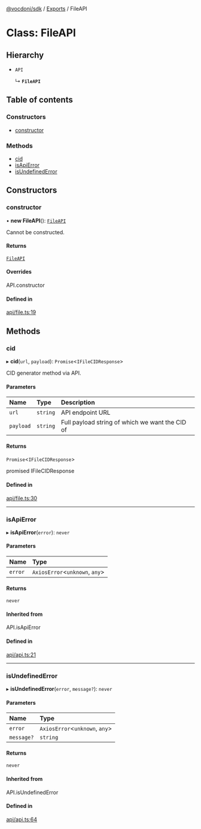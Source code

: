 [@vocdoni/sdk](/sdk) / [Exports](../modules.md) / FileAPI

# Class: FileAPI

## Hierarchy

- `API`

  ↳ **`FileAPI`**

## Table of contents

### Constructors

- [constructor](FileAPI.md#constructor)

### Methods

- [cid](FileAPI.md#cid)
- [isApiError](FileAPI.md#isapierror)
- [isUndefinedError](FileAPI.md#isundefinederror)

## Constructors

### constructor

• **new FileAPI**(): [`FileAPI`](FileAPI.md)

Cannot be constructed.

#### Returns

[`FileAPI`](FileAPI.md)

#### Overrides

API.constructor

#### Defined in

[api/file.ts:19](https://github.com/vocdoni/vocdoni-sdk/blob/2c8c18a/src/api/file.ts#L19)

## Methods

### cid

▸ **cid**(`url`, `payload`): `Promise`\<`IFileCIDResponse`\>

CID generator method via API.

#### Parameters

| Name | Type | Description |
| :------ | :------ | :------ |
| `url` | `string` | API endpoint URL |
| `payload` | `string` | Full payload string of which we want the CID of |

#### Returns

`Promise`\<`IFileCIDResponse`\>

promised IFileCIDResponse

#### Defined in

[api/file.ts:30](https://github.com/vocdoni/vocdoni-sdk/blob/2c8c18a/src/api/file.ts#L30)

___

### isApiError

▸ **isApiError**(`error`): `never`

#### Parameters

| Name | Type |
| :------ | :------ |
| `error` | `AxiosError`\<`unknown`, `any`\> |

#### Returns

`never`

#### Inherited from

API.isApiError

#### Defined in

[api/api.ts:21](https://github.com/vocdoni/vocdoni-sdk/blob/2c8c18a/src/api/api.ts#L21)

___

### isUndefinedError

▸ **isUndefinedError**(`error`, `message?`): `never`

#### Parameters

| Name | Type |
| :------ | :------ |
| `error` | `AxiosError`\<`unknown`, `any`\> |
| `message?` | `string` |

#### Returns

`never`

#### Inherited from

API.isUndefinedError

#### Defined in

[api/api.ts:64](https://github.com/vocdoni/vocdoni-sdk/blob/2c8c18a/src/api/api.ts#L64)
